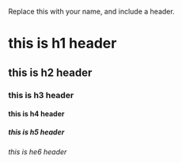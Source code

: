 Replace this with your name, and include a header.
# this is h1 header 
## this is h2 header
### this is h3 header
#### this is h4 header
##### this is h5 header
###### this is he6 header
